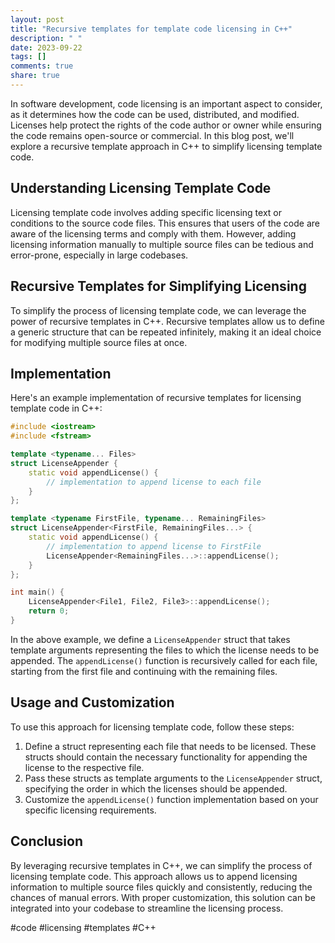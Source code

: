 ```yaml
---
layout: post
title: "Recursive templates for template code licensing in C++"
description: " "
date: 2023-09-22
tags: []
comments: true
share: true
---
```


In software development, code licensing is an important aspect to consider, as it determines how the code can be used, distributed, and modified. Licenses help protect the rights of the code author or owner while ensuring the code remains open-source or commercial. In this blog post, we'll explore a recursive template approach in C++ to simplify licensing template code.

## Understanding Licensing Template Code

Licensing template code involves adding specific licensing text or conditions to the source code files. This ensures that users of the code are aware of the licensing terms and comply with them. However, adding licensing information manually to multiple source files can be tedious and error-prone, especially in large codebases.

## Recursive Templates for Simplifying Licensing

To simplify the process of licensing template code, we can leverage the power of recursive templates in C++. Recursive templates allow us to define a generic structure that can be repeated infinitely, making it an ideal choice for modifying multiple source files at once.

## Implementation

Here's an example implementation of recursive templates for licensing template code in C++:

```cpp
#include <iostream>
#include <fstream>

template <typename... Files>
struct LicenseAppender {
    static void appendLicense() {
        // implementation to append license to each file
    }
};

template <typename FirstFile, typename... RemainingFiles>
struct LicenseAppender<FirstFile, RemainingFiles...> {
    static void appendLicense() {
        // implementation to append license to FirstFile
        LicenseAppender<RemainingFiles...>::appendLicense();
    }
};

int main() {
    LicenseAppender<File1, File2, File3>::appendLicense();
    return 0;
}
```

In the above example, we define a `LicenseAppender` struct that takes template arguments representing the files to which the license needs to be appended. The `appendLicense()` function is recursively called for each file, starting from the first file and continuing with the remaining files.

## Usage and Customization

To use this approach for licensing template code, follow these steps:

1. Define a struct representing each file that needs to be licensed. These structs should contain the necessary functionality for appending the license to the respective file.
2. Pass these structs as template arguments to the `LicenseAppender` struct, specifying the order in which the licenses should be appended.
3. Customize the `appendLicense()` function implementation based on your specific licensing requirements.

## Conclusion

By leveraging recursive templates in C++, we can simplify the process of licensing template code. This approach allows us to append licensing information to multiple source files quickly and consistently, reducing the chances of manual errors. With proper customization, this solution can be integrated into your codebase to streamline the licensing process.

#code #licensing #templates #C++